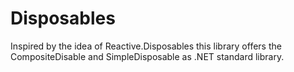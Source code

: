 # Disposables

Inspired by the idea of Reactive.Disposables this library offers the CompositeDisable and SimpleDisposable as .NET standard library.
